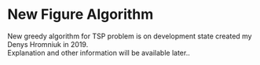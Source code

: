 # New Figure Algorithm 
New greedy algorithm for TSP problem is on development state created my Denys Hromniuk in 2019.<br>
Explanation and other information will be available later..
